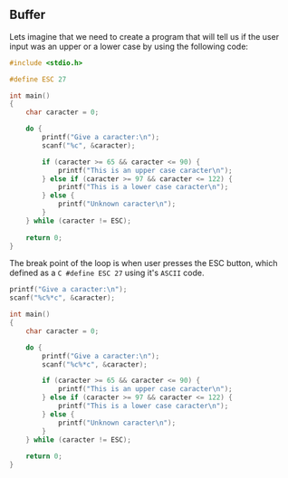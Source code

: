 ## Buffer

Lets imagine that we need to create a program that will tell us if the user input was an upper or a lower case by using the following code: 

``` C
#include <stdio.h>

#define ESC 27

int main()
{
	char caracter = 0;

	do {
		printf("Give a caracter:\n");
		scanf("%c", &caracter);

		if (caracter >= 65 && caracter <= 90) {
			printf("This is an upper case caracter\n");
		} else if (caracter >= 97 && caracter <= 122) {
			printf("This is a lower case caracter\n");
		} else {
			printf("Unknown caracter\n");
		}
	} while (caracter != ESC);
	
	return 0;
}
```

The break point of the loop is when user presses the ESC button, which defined as a ``` C #define ESC 27 ``` using it's ```ASCII``` code. 

``` C
printf("Give a caracter:\n");
scanf("%c%*c", &caracter);
```

``` C
int main()
{
	char caracter = 0;

	do {
		printf("Give a caracter:\n");
		scanf("%c%*c", &caracter);

		if (caracter >= 65 && caracter <= 90) {
			printf("This is an upper case caracter\n");
		} else if (caracter >= 97 && caracter <= 122) {
			printf("This is a lower case caracter\n");
		} else {
			printf("Unknown caracter\n");
		}
	} while (caracter != ESC);
	
	return 0;
}
```
